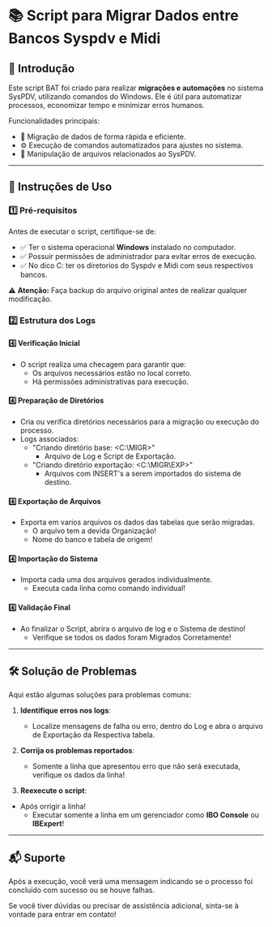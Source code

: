 # 📚 Script para Migrar Dados entre Bancos Syspdv e Midi

## 📜 Introdução

Este script BAT foi criado para realizar **migrações e automações** no sistema SysPDV, utilizando comandos do Windows. Ele é útil para automatizar processos, economizar tempo e minimizar erros humanos.

Funcionalidades principais:
- 🔄 Migração de dados de forma rápida e eficiente.
- ⚙️ Execução de comandos automatizados para ajustes no sistema.
- 📂 Manipulação de arquivos relacionados ao SysPDV.

---

## 🚀 Instruções de Uso

### 1️⃣ Pré-requisitos

Antes de executar o script, certifique-se de:

- ✅ Ter o sistema operacional **Windows** instalado no computador.
- ✅ Possuir permissões de administrador para evitar erros de execução.
- ✅ No dico C: ter os diretorios do Syspdv e Midi com seus respectivos bancos.

⚠️ **Atenção:** Faça backup do arquivo original antes de realizar qualquer modificação.

### 2️⃣ Estrutura dos Logs

#### 4️⃣ Verificação Inicial

- O script realiza uma checagem para garantir que:
  - Os arquivos necessários estão no local correto.
  - Há permissões administrativas para execução.

#### 4️⃣ Preparação de Diretórios

- Cria ou verifica diretórios necessários para a migração ou execução do processo.
- Logs associados:
  - "Criando diretório base: <C:\MIGR>"
    - Arquivo de Log e Script de Exportação.
  - "Criando diretório exportação: <C:\MIGR\EXP>"
    - Arquivos com INSERT's a serem importados do sistema de destino.

#### 4️⃣ Exportação de Arquivos

- Exporta em varios arquivos os dados das tabelas que serão migradas.
   - O arquivo tem a devida Organização!
   - Nome do banco e tabela de origem!

#### 4️⃣ Importação do Sistema

- Importa cada uma dos arquivos gerados individualmente.
   - Executa cada linha como comando individual!

#### 4️⃣ Validação Final

- Ao finalizar o Script, abrira o arquivo de log e o Sistema de destino!
   - Verifique se todos os dados foram Migrados Corretamente!

---

## 🛠️ Solução de Problemas

Aqui estão algumas soluções para problemas comuns:

1. **Identifique erros nos logs**:
   - Localize mensagens de falha ou erro, dentro do Log e abra o arquivo de Exportação da Respectiva tabela.

2. **Corrija os problemas reportados**:
   - Somente a linha que apresentou erro que não será executada, verifique os dados da linha!

3. **Reexecute o script**:
  - Após orrigir a linha!
    - Executar somente a linha em um gerenciador como **IBO Console** ou **IBExpert**! 

---

## 📬 Suporte
Após a execução, você verá uma mensagem indicando se o processo foi concluído com sucesso ou se houve falhas. 

Se você tiver dúvidas ou precisar de assistência adicional, sinta-se à vontade para entrar em contato!
